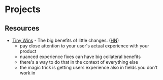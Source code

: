 # Projects

## Resources

- [Tiny Wins](https://joelcalifa.com/blog/tiny-wins/) - The big benefits of little changes. ([HN](https://news.ycombinator.com/item?id=27013896))
  - pay close attention to your user's actual experience with your product
  - nuanced experience fixes can have big collateral benefits
  - there's a way to do that in the context of everything else
  - the magic trick is getting users experience also in fields you don't work in

